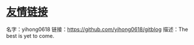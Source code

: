 # [友情链接 ](https://github.com/Luckyyyyyyy/phh-blog/issues/31)

名字：yihong0618
链接：https://github.com/yihong0618/gitblog
描述：The best is yet to come.